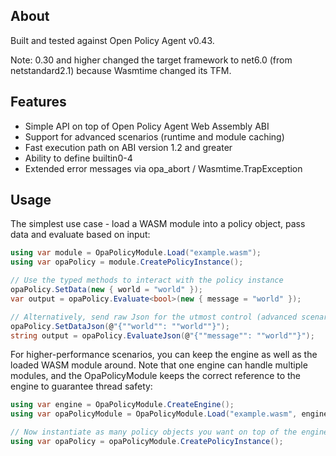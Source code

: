 ﻿## About

Built and tested against Open Policy Agent v0.43.

Note: 0.30 and higher changed the target framework to net6.0 (from netstandard2.1) because Wasmtime changed its TFM.

## Features

* Simple API on top of Open Policy Agent Web Assembly ABI
* Support for advanced scenarios (runtime and module caching)
* Fast execution path on ABI version 1.2 and greater
* Ability to define builtin0-4
* Extended error messages via opa_abort / Wasmtime.TrapException

## Usage

The simplest use case - load a WASM module into a policy object, pass data and evaluate based on input:

```csharp
using var module = OpaPolicyModule.Load("example.wasm");
using var opaPolicy = module.CreatePolicyInstance();

// Use the typed methods to interact with the policy instance
opaPolicy.SetData(new { world = "world" });
var output = opaPolicy.Evaluate<bool>(new { message = "world" });

// Alternatively, send raw Json for the utmost control (advanced scenario)
opaPolicy.SetDataJson(@"{""world"": ""world""}");
string output = opaPolicy.EvaluateJson(@"{""message"": ""world""}");
```

For higher-performance scenarios, you can keep the engine as well as the loaded WASM module around.
Note that one engine can handle multiple modules, and the OpaPolicyModule keeps the correct reference to 
the engine to guarantee thread safety:

```csharp
using var engine = OpaPolicyModule.CreateEngine();
using var opaPolicyModule = OpaPolicyModule.Load("example.wasm", engine);

// Now instantiate as many policy objects you want on top of the engine & module
using var opaPolicy = opaPolicyModule.CreatePolicyInstance();
```